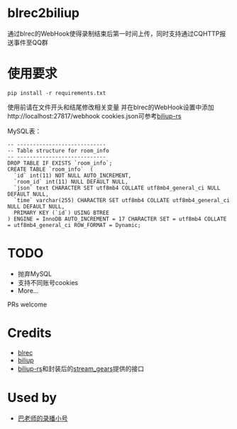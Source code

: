 # blrec2biliup

通过blrec的WebHook使得录制结束后第一时间上传，同时支持通过CQHTTP报送事件至QQ群

# 使用要求

```
pip install -r requirements.txt
```

使用前请在文件开头和结尾修改相关变量
并在blrec的WebHook设置中添加http://localhost:27817/webhook
cookies.json可参考[biliup-rs](https://github.com/ForgQi/biliup-rs)

MySQL表：
```
-- ----------------------------
-- Table structure for room_info
-- ----------------------------
DROP TABLE IF EXISTS `room_info`;
CREATE TABLE `room_info`  (
  `id` int(11) NOT NULL AUTO_INCREMENT,
  `room_id` int(11) NULL DEFAULT NULL,
  `json` text CHARACTER SET utf8mb4 COLLATE utf8mb4_general_ci NULL DEFAULT NULL,
  `time` varchar(255) CHARACTER SET utf8mb4 COLLATE utf8mb4_general_ci NULL DEFAULT NULL,
  PRIMARY KEY (`id`) USING BTREE
) ENGINE = InnoDB AUTO_INCREMENT = 17 CHARACTER SET = utf8mb4 COLLATE = utf8mb4_general_ci ROW_FORMAT = Dynamic;
```

# TODO

 - 抛弃MySQL
 - 支持不同账号cookies
 - More...

PRs welcome

# Credits

 - [blrec](https://github.com/acgnhiki/blrec)
 - [biliup](https://github.com/biliup/biliup)
 - [biliup-rs](https://github.com/ForgQi/biliup-rs)和封装后的[stream_gears](https://github.com/biliup/stream-gears)提供的接口

 # Used by
 - [巴老师的录播小号](https://space.bilibili.com/1191162350)
